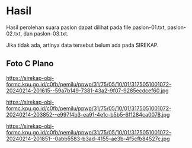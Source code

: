 # Hasil

Hasil perolehan suara paslon dapat dilihat pada file paslon-01.txt, paslon-02.txt, dan paslon-03.txt.

Jika tidak ada, artinya data tersebut belum ada pada SIREKAP.

## Foto C Plano

https://sirekap-obj-formc.kpu.go.id/c0fb/pemilu/ppwp/31/75/05/10/01/3175051001072-20240214-201615--59a7b149-7381-43a2-9f07-9285ecdcef60.jpg

https://sirekap-obj-formc.kpu.go.id/c0fb/pemilu/ppwp/31/75/05/10/01/3175051001072-20240214-203852--e997f4b3-ea91-4e1c-b5b5-6f1284ca0078.jpg

https://sirekap-obj-formc.kpu.go.id/c0fb/pemilu/ppwp/31/75/05/10/01/3175051001072-20240214-201851--0abb5583-b3ad-4155-ae3b-4f5cfb84527c.jpg
